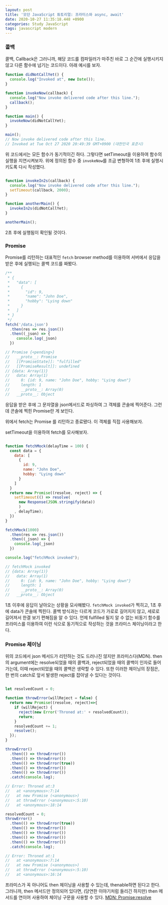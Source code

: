 ```yaml
---
layout: post
title: '모던 JavaScript 튜토리얼: 프라미스와 async, await'
date: 2020-10-27 11:35:18.448 +0900
categories: Study JavaScript
tags: javascript modern
---
```


### 콜백

콜백, Callback은 그러니까, 해당 코드를 컴파일러가 마주친 바로 그 순간에 실행시키지 않고 다른 함수에 넘기는 코드이다. 아래 예시를 보자.

```javascript
function didNotCallYet() {
  console.log("Invoked at", new Date());
}

function invokeNow(callback) {
  console.log("Now invoke delivered code after this line.");
  callback();
}

function main() {
  invokeNow(didNotCallYet);
}

main();
// Now invoke delivered code after this line.
// Invoked at Tue Oct 27 2020 20:49:39 GMT+0900 (대한민국 표준시)
```

위 코드에서는 모든 함수가 동기적이긴 하다. 그렇다면 setTimeout을 이용하여 함수의 실행을 지연시켜보자.
위에 정의된 함수 중 `invokeNow`를 조금 변형하여 1초 후에 실행시키도록 다시 작성했다.

```javascript

function invokeIn2s(callback) {
  console.log("Now invoke delivered code after this line.");
  setTimeout(callback, 2000);
}

function anotherMain() {
  invokeIn2s(didNotCallYet);
}

anotherMain();

```

2초 후에 실행됨이 확인될 것이다.


### Promise

Promise를 리턴하는 대표적인 `fetch` browser method를 이용하여 서버에서 응답을 받은 후에 실행되는 콜백 코드를 짜봤다.

```javascript
/**
 * {
 *   "data": [
 *     {
 *       "id": 9,
 *       "name": "John Doe",
 *       "hobby": "Lying down"
 *     }
 *   ]
 * }
 */
fetch('/data.json')
  .then(res => res.json())
  .then((_json) => {
     console.log(_json)
  })

// Promise {<pending>}
//   __proto__: Promise
//   [[PromiseState]]: "fulfilled"
//   [[PromiseResult]]: undefined
// {data: Array(1)}
//   data: Array(1)
//     0: {id: 9, name: "John Doe", hobby: "Lying down"}
//     length: 1
//     __proto__: Array(0)
//   __proto__: Object

```

응답을 받은 후에 그 문자열을 json메서드로 파싱하여 그 객체를 콘솔에 찍어준다. 그런데 콘솔에 찍힌 Promise란 게 보인다.

위에서 fetch는 Promise 를 리턴하고 종료됐다. 이 객체를 직접 사용해보자.

setTimeout을 이용하여 fetch를 모사해보자.
```javascript

function fetchMock(delayTime = 100) {
  const data = {
    data: [
      {
        id: 9,
        name: "John Doe",
        hobby: "Lying down"
      }
    ]
  }
  return new Promise((resolve, reject) => {
    setTimeout(() => resolve(
      new Response(JSON.stringify(data))
      )
    , delayTime);
  })
}

fetchMock(1000)
  .then(res => res.json())
  .then((_json) => {
    console.log(_json)
  })

console.log("fetchMock invoked");

// fetchMock invoked
// {data: Array(1)}
//   data: Array(1)
//     0: {id: 9, name: "John Doe", hobby: "Lying down"}
//     length: 1
//     __proto__: Array(0)
//   __proto__: Object
```

1초 이후에 응답이 날아오는 상황을 모사해봤다. `fetchMock invoked`가 찍히고, 1초 후에 data가 콘솔에 찍힌다.
콜백 방식과는 다르게 코드가 가로로 길어지지 않고, 세로로 길어져서 한결 보기 편해짐을 알 수 있다. 언제 fulfilled 될지 알 수 없는 비동기 함수를 프라미스를 이용하여 이런 식으로 동기적으로 작성하는 것을 프라미스 체이닝이라고 한다.

### Promise 체이닝

위의 코드에서 json 메서드가 리턴하는 것도 드러나진 않지만 프라미스다(MDN). then의 argument에는 resolve되었을 때의 콜백과, reject되었을 때의 콜백이 인자로 들어가는데, 이때 reject되었을 때의 콜백은 생략할 수 있다. 또한 이러한 체이닝의 장점은, 한 번의 catch로 앞서 발생한 reject를 잡아낼 수 있다는 것이다. 

```javascript

let resolvedCount = 0;

function throwError(willReject = false) {
  return new Promise((resolve, reject)=>{
    if (willReject) {
      reject(new Error('Throned at:' + resolvedCount));
      return;
    }
    resolvedCount += 1;
    resolve();
  });
}

throwError()
  .then(() => throwError())
  .then(() => throwError())
  .then(() => throwError(true))
  .then(() => throwError())
  .then(() => throwError())
  .catch(console.log);

// Error: Throned at:3
//   at <anonymous>:7:14
//   at new Promise (<anonymous>)
//   at throwError (<anonymous>:5:10)
//   at <anonymous>:18:14

resolvedCount = 0;
throwError()
  .then(() => throwError(true))
  .then(() => throwError())
  .then(() => throwError())
  .then(() => throwError())
  .then(() => throwError())
  .catch(console.log);

// Error: Throned at:1
//   at <anonymous>:7:14
//   at new Promise (<anonymous>)
//   at throwError (<anonymous>:5:10)
//   at <anonymous>:16:14
```

프라미스가 꼭 아니어도 then 체이닝을 사용할 수 있는데, thenable하면 된다고 한다. 그러니까, then 메서드만 정의되어 있다면, (당연한 이야기처럼 들리긴 하지만) then 메서드를 연이어 사용하여 체이닝 구문을 사용할 수 있다. [MDN: Promise:resolve](https://developer.mozilla.org/ko/docs/Web/JavaScript/Reference/Global_Objects/Promise/resolve#thenable_이행_및_오류_발생) 
